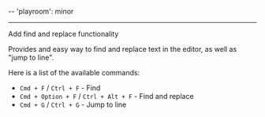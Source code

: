 --
'playroom': minor

---

Add find and replace functionality

Provides and easy way to find and replace text in the editor, as well as "jump to line".

Here is a list of the available commands:

- `Cmd + F` / `Ctrl + F` - Find
- `Cmd + Option + F` / `Ctrl + Alt + F` - Find and replace
- `Cmd + G` / `Ctrl + G` - Jump to line
